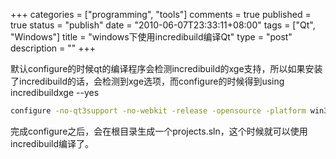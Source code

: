 +++
categories = ["programming", "tools"]
comments = true
published = true
status = "publish"
date = "2010-06-07T23:33:11+08:00"
tags = ["Qt", "Windows"]
title = "windows下使用incredibuild编译Qt"
type = "post"
description = ""
+++


默认configure的时候qt的编译程序会检测incredibuild的xge支持，所以如果安装了incredibuild的话，会检测到xge选项，而configure的时候得到using incredibuildxge --yes
 

```sh
configure -no-qt3support -no-webkit -release -opensource -platform win32-msvc2008
```

完成configure之后，会在根目录生成一个projects.sln，这个时候就可以使用incredibuild编译了。
<!--more-->